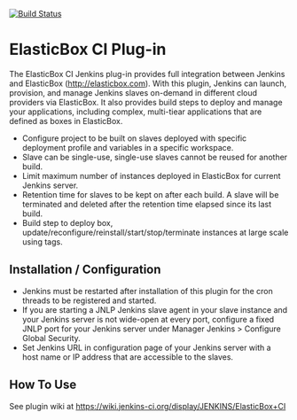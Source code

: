 [![Build Status](https://jenkins.ci.cloudbees.com/job/plugins/job/elasticbox-plugin/badge/icon)](https://jenkins.ci.cloudbees.com/job/plugins/job/elasticbox-plugin/)

ElasticBox CI Plug-in 
=====================

The ElasticBox CI Jenkins plug-in provides full integration between Jenkins and ElasticBox (http://elasticbox.com).
With this plugin, Jenkins can launch, provision, and manage Jenkins slaves on-demand in different cloud providers via ElasticBox. It also provides build steps to deploy and manage your applications, including complex, multi-tiear applications that are defined as boxes in ElasticBox.

  - Configure project to be built on slaves deployed with specific deployment profile and variables in a specific workspace.
  - Slave can be single-use, single-use slaves cannot be reused for another build.
  - Limit maximum number of instances deployed in ElasticBox for current Jenkins server.
  - Retention time for slaves to be kept on after each build. A slave will be terminated and deleted after the retention time elapsed since its last build.
  - Build step to deploy box, update/reconfigure/reinstall/start/stop/terminate instances at large scale using tags.

Installation / Configuration
----------------------------

  - Jenkins must be restarted after installation of this plugin for the cron threads to be registered and started.
  - If you are starting a JNLP Jenkins slave agent in your slave instance and your Jenkins server is not wide-open at every port, configure a fixed JNLP port for your Jenkins server under Manager Jenkins > Configure Global Security.
  - Set Jenkins URL in configuration page of your Jenkins server with a host name or IP address that are accessible to the slaves.

How To Use
----------
See plugin wiki at https://wiki.jenkins-ci.org/display/JENKINS/ElasticBox+CI

